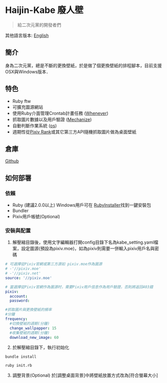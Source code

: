 # Haijin-Kabe 廢人壁
> 給二次元黨的開發者們

其他語言版本: [English](https://github.com/TimWei/haijin_kabe/blob/master/README.en-us.md)

## 簡介
身為二次元黨，總是不斷的更換壁紙，於是做了個更換壁紙的排程腳本，目前支援OSX與Windows版本．

## 特色
- Ruby ftw
- 可擴充圖源網站
- 使用Ruby介面管理Crontab計畫任務 ([Whenever](https://github.com/javan/whenever))
- 抓取圖片數據以及用戶驗證 ([Mechanize](https://github.com/sparklemotion/mechanize))
- 自動判斷作業系統 ([os](https://github.com/rdp/os))
- 週期性從[Pixiv Rank](http://www.pixiv.net/ranking.php?mode=daily&content=illust)或其它第三方API隨機抓取圖片做為桌面壁紙

## 倉庫
[Github](https://github.com/TimWei/haijin_kabe)

## 如何部署
### 依賴
- Ruby (建議2.0.0以上) Windows用戶可在 [RubyInstaller](https://rubyinstaller.org/downloads/)找到一鍵安裝包
- Bundler
- Pixiv用戶帳號(Optional)

### 安裝與配置
1. 解壓縮目錄後，使用文字編輯器打開config目錄下名為kabe_setting.yaml檔案，設定圖源(預設為pixiv.moe)，如為pixiv則需要一併輸入pixiv用戶名與密碼
```yaml
# 可選擇從Pixiv官網或第三方源如 pixiv.moe作為圖源
# -'//pixiv.moe'
# -'//pixiv.net'
source: '//pixiv.moe'

# 當選擇從Pixiv官網作為圖源时，需要Pixiv用戶信息作為用戶驗證，否則將返回403錯
pixiv:
  account: 
  password: 

#抓取圖片與更換壁紙的頻率
#分鐘
frequency:
  #切換壁紙的週期(分鐘)
  change_wallpapper: 15
  #收集壁紙的週期(分鐘)
  download_new_image: 60

```

2. 於解壓縮目錄下，執行初始化
```
bundle install
```
```
ruby init.rb
```

3. 調整背景(Optional)
於[調整桌面背景]中將壁紙放置方式改為[符合螢幕大小]

